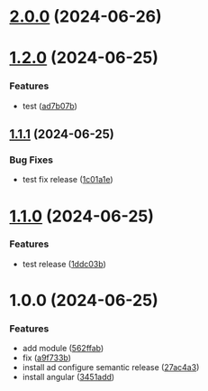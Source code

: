 # [2.0.0](https://github.com/BessemFer/angular-semantic-release/compare/v1.2.0...v2.0.0) (2024-06-26)

# [1.2.0](https://github.com/BessemFer/angular-semantic-release/compare/v1.1.1...v1.2.0) (2024-06-25)


### Features

* test ([ad7b07b](https://github.com/BessemFer/angular-semantic-release/commit/ad7b07b7e0922f8b10b1f0c996372c562ed1e689))

## [1.1.1](https://github.com/BessemFer/angular-semantic-release/compare/v1.1.0...v1.1.1) (2024-06-25)


### Bug Fixes

* test fix release ([1c01a1e](https://github.com/BessemFer/angular-semantic-release/commit/1c01a1ec759dab48648f8e07f4f9aaa772b9d5f1))

# [1.1.0](https://github.com/BessemFer/angular-semantic-release/compare/v1.0.0...v1.1.0) (2024-06-25)


### Features

* test release ([1ddc03b](https://github.com/BessemFer/angular-semantic-release/commit/1ddc03b342bf592fcc4c97b2a2096b2e80f25fca))

# 1.0.0 (2024-06-25)


### Features

* add module ([562ffab](https://github.com/BessemFer/angular-semantic-release/commit/562ffab89c9b0824a9ad8ddce44e3c40abde8f2c))
* fix ([a9f733b](https://github.com/BessemFer/angular-semantic-release/commit/a9f733b300d533e8ed99f7a51451b478e316ae29))
* install ad configure semantic release ([27ac4a3](https://github.com/BessemFer/angular-semantic-release/commit/27ac4a347b48f51581098e477e6bc24d5f0039fe))
* install angular ([3451add](https://github.com/BessemFer/angular-semantic-release/commit/3451add2effbd7fe2458940b199e1b8882c621f5))

